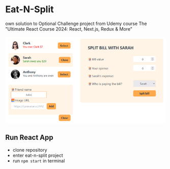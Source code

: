 # Eat-N-Split

own solution to Optional Challenge project from Udemy course The "Ultimate React Course 2024: React, Next.js, Redux & More"

![alt text](image.png)

## Run React App

- clone repository
- enter eat-n-split project
- run `npm start` in terminal

